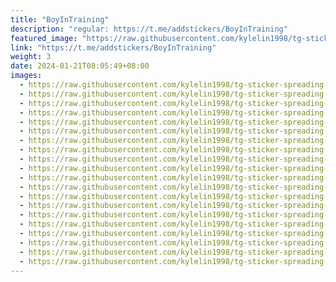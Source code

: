 ```yaml
---
title: "BoyInTraining"
description: "regular: https://t.me/addstickers/BoyInTraining"
featured_image: "https://raw.githubusercontent.com/kylelin1998/tg-sticker-spreading-worldwide-images/main/img/3213462d-2cd4-470a-a310-75ad8198466c.jpg"
link: "https://t.me/addstickers/BoyInTraining"
weight: 3
date: 2024-01-21T08:05:49+08:00
images:
  - https://raw.githubusercontent.com/kylelin1998/tg-sticker-spreading-worldwide-images/main/img/3213462d-2cd4-470a-a310-75ad8198466c.jpg
  - https://raw.githubusercontent.com/kylelin1998/tg-sticker-spreading-worldwide-images/main/img/3882d2bb-59a9-41d2-b6c2-1c2440575a93.jpg
  - https://raw.githubusercontent.com/kylelin1998/tg-sticker-spreading-worldwide-images/main/img/8612980a-1e37-46e3-902d-509c1e75c0b9.jpg
  - https://raw.githubusercontent.com/kylelin1998/tg-sticker-spreading-worldwide-images/main/img/0aaa9a68-b869-412e-bcea-ffc15557ca92.jpg
  - https://raw.githubusercontent.com/kylelin1998/tg-sticker-spreading-worldwide-images/main/img/309b623b-d61f-49a9-837b-55d0a0865d7b.jpg
  - https://raw.githubusercontent.com/kylelin1998/tg-sticker-spreading-worldwide-images/main/img/d1430877-c7b9-4a76-9b61-6f2461b29f6b.jpg
  - https://raw.githubusercontent.com/kylelin1998/tg-sticker-spreading-worldwide-images/main/img/47224494-564b-41be-8342-30e8ae1e2899.jpg
  - https://raw.githubusercontent.com/kylelin1998/tg-sticker-spreading-worldwide-images/main/img/f718b532-8d70-4b09-b236-7c7ba8dfb1f9.jpg
  - https://raw.githubusercontent.com/kylelin1998/tg-sticker-spreading-worldwide-images/main/img/cd23260d-2820-4496-b140-3a0b2a2a0151.jpg
  - https://raw.githubusercontent.com/kylelin1998/tg-sticker-spreading-worldwide-images/main/img/d2acf9e5-fe32-4025-9b46-ea46163d38fb.jpg
  - https://raw.githubusercontent.com/kylelin1998/tg-sticker-spreading-worldwide-images/main/img/8beba177-5402-467b-b57c-ee38801bfd1a.jpg
  - https://raw.githubusercontent.com/kylelin1998/tg-sticker-spreading-worldwide-images/main/img/cda62272-7433-4a2c-9c67-ef00caa27c24.jpg
  - https://raw.githubusercontent.com/kylelin1998/tg-sticker-spreading-worldwide-images/main/img/e5e53bb5-83db-46c6-9b16-e30e2a508f5b.jpg
  - https://raw.githubusercontent.com/kylelin1998/tg-sticker-spreading-worldwide-images/main/img/5ee3a8e5-6ca7-4247-be89-9abfb9ba1bd6.jpg
  - https://raw.githubusercontent.com/kylelin1998/tg-sticker-spreading-worldwide-images/main/img/2ca3da35-b19b-4a96-aced-bf2c21358e04.jpg
  - https://raw.githubusercontent.com/kylelin1998/tg-sticker-spreading-worldwide-images/main/img/d8e5fa53-ebf4-4360-af05-c06dcdb536d9.jpg
  - https://raw.githubusercontent.com/kylelin1998/tg-sticker-spreading-worldwide-images/main/img/4a99d24d-607c-4e6c-86ad-1252ea6baf7c.jpg
  - https://raw.githubusercontent.com/kylelin1998/tg-sticker-spreading-worldwide-images/main/img/cbda111f-89aa-45b9-a359-03763712edf4.jpg
  - https://raw.githubusercontent.com/kylelin1998/tg-sticker-spreading-worldwide-images/main/img/768ba074-b405-4d6e-9ba7-c214aaa239a6.jpg
  - https://raw.githubusercontent.com/kylelin1998/tg-sticker-spreading-worldwide-images/main/img/4b1db969-c2ab-4d2b-9384-45a9072ce614.jpg
---
```

